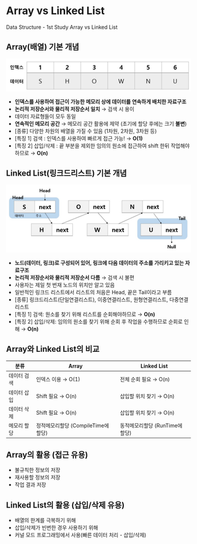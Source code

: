 # Array vs Linked List
Data Structure - 1st Study
Array vs Linked List

##  Array(배열) 기본 개념
![Array](../images/array.jpg "배열 이미지")
* **인덱스를 사용하여 접근이 가능한 메모리 상에 데이터를 연속하게 배치한 자료구조**
* **논리적 저장순서와 물리적 저장순서 일치** → 검색 시 용이
* 데이터 자료형들이 모두 동일
* **연속적인 메모리 공간** → 메모리 공간 활용에 제약 (초기에 할당 후에는 크기 **불변**)
* [종류] 다양한 차원의 배열을 가질 수 있음 (1차원, 2차원, 3차원 등)
* [특징 1] 검색 : 인덱스를 사용하여 빠르게 접근 가능! → **O(1)**
* [특징 2] 삽입/삭제 : 끝 부분을 제외한 임의의 원소에 접근하여 shift 한뒤 작업해야 하므로 → **O(n)**

## Linked List(링크드리스트) 기본 개념
![Linked List](../images/linkedlist.jpg "링크드리스트 이미지")
* **노드(데이터, 링크)로 구성되어 있어, 링크에 다음 데이터의 주소를 가리키고 있는 자료구조**
* **논리적 저장순서와 물리적 저장순서 다름** → 검색 시 불편
* 사용자는 제일 첫 번재 노드의 위치만 알고 있음
* 일반적인 링크드 리스트에서 리스트의 처음은 Head, 끝은 Tail이라고 부름
* [종류] 링크드리스트(단일연결리스트), 이중연결리스트, 원형연결리스트, 다중연결리스트
* [특징 1] 검색: 원소를 찾기 위해 리스트를 순회해야하므로 → **O(n)**
* [특징 2] 삽입/삭제: 임의의 원소를 찾기 위해 순회 후 작업을 수행하므로 순회로 인해 → **O(n)**

## Array와 Linked List의 비교
| 분류 | Array | Linked List | 
|--|--|--|
| 데이터 검색 | 인덱스 이용 → O(1)| 전체 순회 필요 → O(n) |
| 데이터 삽입 | Shift 필요 → O(n) | 삽입할 위치 찾기 → O(n) |
| 데이터 삭제 | Shift 필요 → O(n) | 삽입할 위치 찾기 → O(n) |
| 메모리 할당 | 정적메모리할당 (CompileTime에 할당) | 동적메모리할당 (RunTime에 할당) |

## Array의 활용 (접근 유용)
* 불규칙한 정보의 저장
* 재사용할 정보의 저장
* 작업 결과 저장

## Linked List의 활용 (삽입/삭제 유용)
* 배열의 한계를 극복하기 위해
* 삽입/삭제가 빈번한 경우 사용하기 위해
* 커널 모드 프로그래밍에서 사용(빠른 데이터 처리 - 삽입/삭제)
